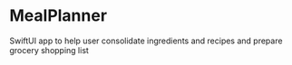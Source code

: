 # MealPlanner
SwiftUI app to help user consolidate ingredients and recipes and prepare grocery shopping list
